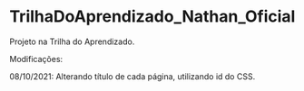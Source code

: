 # TrilhaDoAprendizado_Nathan_Oficial
 Projeto na Trilha do Aprendizado.

 Modificações:

 08/10/2021: Alterando título de cada página, utilizando id do CSS.
